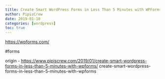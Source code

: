 ```yaml
---
title: Create Smart WordPress Forms in Less Than 5 Minutes with WPForms
author: PipisCrew
date: 2019-01-18
categories: [wordpress]
toc: true
---
```


https://wpforms.com/

#forms

origin - https://www.pipiscrew.com/2019/01/create-smart-wordpress-forms-in-less-than-5-minutes-with-wpforms/ create-smart-wordpress-forms-in-less-than-5-minutes-with-wpforms